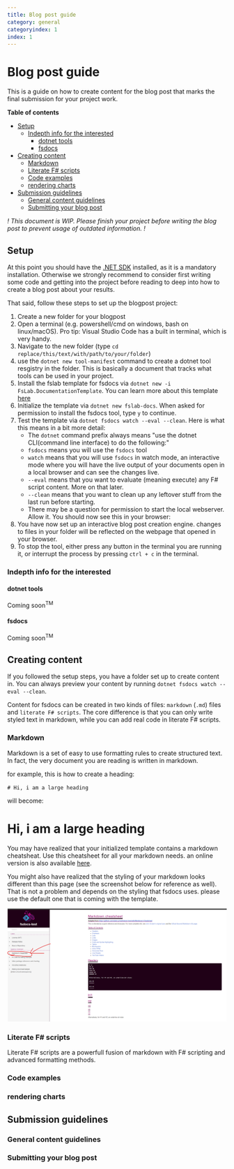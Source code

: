 ```yaml
---
title: Blog post guide
category: general
categoryindex: 1
index: 1
---
```


# Blog post guide

This is a guide on how to create content for the blog post that marks the final submission for your project work.

**Table of contents**

- [Setup](#setup)
  - [Indepth info for the interested](#indepth-info-for-the-interested)
    - [dotnet tools](#dotnet-tools)
    - [fsdocs](#fsdocs)
- [Creating content](#creating-content)
  - [Markdown](#markdown)
  - [Literate F# scripts](#literate-f-scripts)
  - [Code examples](#code-examples)
  - [rendering charts](#rendering-charts)
- [Submission guidelines](#submission-guidelines)
  - [General content guidelines](#general-content-guidelines)
  - [Submitting your blog post](#submitting-your-blog-post)

_! This document is WIP. Please finish your project before writing the blog post to prevent usage of outdated information. !_

## Setup

At this point you should have the [.NET SDK](https://dotnet.microsoft.com/download/dotnet/5.0) installed, as it is a mandatory installation. 
Otherwise we strongly recommend to consider first writing some code and getting into the project before reading to deep into how to create a blog post about your results.

That said, follow these steps to set up the blogpost project:

1. Create a new folder for your blogpost
2. Open a terminal (e.g. powershell/cmd on windows, bash on linux/macOS). Pro tip: Visual Studio Code has a built in terminal, which is very handy.
3. Navigate to the new folder (type `cd replace/this/text/with/path/to/your/folder`)
4. use the `dotnet new tool-manifest` command to create a dotnet tool resgistry in the folder. This is basically a document that tracks what tools can be used in your project.
5. Install the fslab template for fsdocs via `dotnet new -i FsLab.DocumentationTemplate`. You can learn more about this template [here](https://fslab.org/docs-template/)
6. Initialize the template via `dotnet new fslab-docs`. When asked for permission to install the fsdocs tool, type `y` to continue. 
7. Test the template via `dotnet fsdocs watch --eval --clean`. Here is what this means in a bit more detail:
   - The `dotnet` command prefix always means "use the dotnet CLI(command line interface) to do the following:"
   - `fsdocs` means you will use the `fsdocs` tool
   - `watch` means that you will use `fsdocs` in watch mode, an interactive mode where you will have the live output of your documents open in a local browser and can see the changes live.
   - `--eval` means that you want to evaluate (meaning execute) any F# script content. More on that later.
   - `--clean` means that you want to clean up any leftover stuff from the last run before starting.
   - There may be a question for permission to start the local webserver. Allow it. You should now see this in your browser:
    ![]()
8. You have now set up an interactive blog post creation engine. changes to files in your folder will be reflected on the webpage that opened in your browser. 
9. To stop the tool, either press any button in the terminal you are running it, or interrupt the process by pressing `ctrl + c` in the terminal.

### Indepth info for the interested

#### dotnet tools

Coming soon<sup>TM</sup>

#### fsdocs

Coming soon<sup>TM</sup>

## Creating content

If you followed the setup steps, you have a folder set up to create content in. You can always preview your content by running `dotnet fsdocs watch --eval --clean`.

Content for fsdocs can be created in two kinds of files: `markdown` (`.md`) files and `literate F# scripts`. The core difference is that you can only write styled text in markdown, while you can add real code in literate F# scripts.

### Markdown

Markdown is a set of easy to use formatting rules to create structured text. In fact, the very document you are reading is written in markdown.

for example, this is how to create a heading:

```
# Hi, i am a large heading
```

will become:

# Hi, i am a large heading

You may have realized that your initialized template contains a markdown cheatsheat. Use this cheatsheet for all your markdown needs. an online version is also available [here]({{root}}general/markdown_cheatsheet.html).

You might also have realized that the styling of your markdown looks different than this page (see the screenshot below for reference as well). 
That is not a problem and depends on the styling that fsdocs uses. please use the default one that is coming with the template.

![cheatsheet_screenshot](/img/markdown_cheatsheet.png)

### Literate F# scripts

Literate F# scripts are a powerfull fusion of markdown with F# scripting and advanced formatting methods. 



### Code examples

### rendering charts

## Submission guidelines

### General content guidelines

### Submitting your blog post